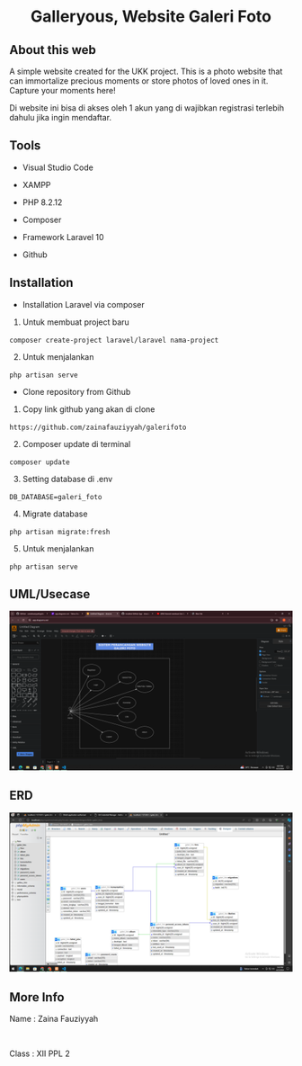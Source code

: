 # <p align="center">Galleryous, Website Galeri Foto</p>


## About this web


A simple website created for the UKK project. This is a photo website that can immortalize precious moments or store photos of loved ones in it. Capture your moments here!


Di website ini bisa di akses oleh 1 akun yang di wajibkan registrasi terlebih dahulu jika ingin mendaftar.


## Tools


- Visual Studio Code

- XAMPP

- PHP 8.2.12

- Composer

- Framework Laravel 10

- Github


## Installation


- Installation Laravel via composer


1. Untuk membuat project baru

` composer create-project laravel/laravel nama-project `


2. Untuk menjalankan 

` php artisan serve `



- Clone repository from Github


1. Copy link github yang akan di clone

` https://github.com/zainafauziyyah/galerifoto `


2. Composer update di terminal

` composer update `


3. Setting database di .env

` DB_DATABASE=galeri_foto `


4. Migrate database

` php artisan migrate:fresh `


5. Untuk menjalankan

` php artisan serve `


## UML/Usecase


![alttext](https://github.com/zainafauziyyah/galerifoto/blob/main/Screenshot%20(2).png?raw=true)



## ERD


![alttext](https://github.com/zainafauziyyah/galerifoto/blob/main/public/Screenshot%20(1).png?raw=true)


## More Info


Name : Zaina Fauziyyah

<br>

Class : XII PPL 2

